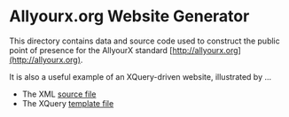 # Allyourx.org Website Generator

This directory contains data and source code used to construct the public point of presence for the AllyourX standard [http://allyourx.org](http://allyourx.org). 

It is also a useful example of an XQuery-driven website, illustrated by ...

* The XML [source file](data/data.xml)
* The XQuery [template file](data/design.xq)
